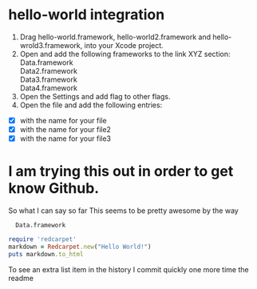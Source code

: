 # hello-world integration
1. Drag hello-world.framework, hello-world2.framework and hello-wrold3.framework, into your Xcode project.
2. Open and add the following frameworks to the link XYZ section:<br/>
        Data.framework<br/>
        Data2.framework<br/>
        Data3.framework<br/>
        Data4.framework<br/>
3. Open the Settings and add flag to other flags.
4. Open the file and add the following entries:
- [x] with the name for your file
- [x] with the name for your file2
- [x] with the name for your file3

# I am trying this out in order to get know Github. 
So what I can say so far This seems to be pretty awesome by the way

```
  Data.framework
```


```ruby
require 'redcarpet'
markdown = Redcarpet.new("Hello World!")
puts markdown.to_html
```

To see an extra list item in the history I commit quickly one more time the readme

